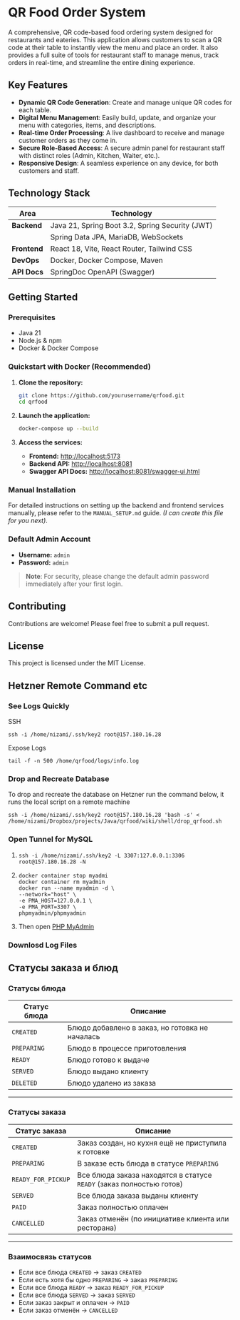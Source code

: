 # QR Food Order System

A comprehensive, QR code-based food ordering system designed for restaurants and eateries. This application allows customers to scan a QR code at their table to instantly view the menu and place an order. It also provides a full suite of tools for restaurant staff to manage menus, track orders in real-time, and streamline the entire dining experience.

## Key Features

- **Dynamic QR Code Generation**: Create and manage unique QR codes for each table.
- **Digital Menu Management**: Easily build, update, and organize your menu with categories, items, and descriptions.
- **Real-time Order Processing**: A live dashboard to receive and manage customer orders as they come in.
- **Secure Role-Based Access**: A secure admin panel for restaurant staff with distinct roles (Admin, Kitchen, Waiter, etc.).
- **Responsive Design**: A seamless experience on any device, for both customers and staff.

## Technology Stack

| Area      | Technology                                       |
|-----------|--------------------------------------------------|
| **Backend**   | Java 21, Spring Boot 3.2, Spring Security (JWT)  |
|           | Spring Data JPA, MariaDB, WebSockets             |
| **Frontend**  | React 18, Vite, React Router, Tailwind CSS       |
| **DevOps**    | Docker, Docker Compose, Maven                    |
| **API Docs**  | SpringDoc OpenAPI (Swagger)                      |

## Getting Started

### Prerequisites
- Java 21
- Node.js & npm
- Docker & Docker Compose

### Quickstart with Docker (Recommended)
1.  **Clone the repository:**
    ```bash
    git clone https://github.com/yourusername/qrfood.git
    cd qrfood
    ```

2.  **Launch the application:**
    ```bash
    docker-compose up --build
    ```

3.  **Access the services:**
    - **Frontend:** [http://localhost:5173](http://localhost:5173)
    - **Backend API:** [http://localhost:8081](http://localhost:8081)
    - **Swagger API Docs:** [http://localhost:8081/swagger-ui.html](http://localhost:8081/swagger-ui.html)

### Manual Installation
For detailed instructions on setting up the backend and frontend services manually, please refer to the `MANUAL_SETUP.md` guide. *(I can create this file for you next)*.

### Default Admin Account
-   **Username:** `admin`
-   **Password:** `admin`

> **Note**: For security, please change the default admin password immediately after your first login.

## Contributing
Contributions are welcome! Please feel free to submit a pull request.

## License
This project is licensed under the MIT License.

## Hetzner Remote Command etc

### See Logs Quickly

SSH
``` 
ssh -i /home/nizami/.ssh/key2 root@157.180.16.28
```

Expose Logs
```
tail -f -n 500 /home/qrfood/logs/info.log
```


### Drop and Recreate Database

To drop and recreate the database on Hetzner run the command below, it runs the local script on a remote machine
```
ssh -i /home/nizami/.ssh/key2 root@157.180.16.28 'bash -s' < /home/nizami/Dropbox/projects/Java/qrfood/wiki/shell/drop_qrfood.sh
```

### Open Tunnel for MySQL

1. ````
   ssh -i /home/nizami/.ssh/key2 -L 3307:127.0.0.1:3306 root@157.180.16.28 -N
   ````
2. ````
   docker container stop myadmi
   docker container rm myadmin
   docker run --name myadmin -d \
   --network="host" \
   -e PMA_HOST=127.0.0.1 \
   -e PMA_PORT=3307 \
   phpmyadmin/phpmyadmin
   ````
4. Then open [PHP MyAdmin](http://localhost)

### Downlosd Log Files

## Статусы заказа и блюд

### Статусы блюда
| Статус блюда  | Описание                                   |
|---------------|---------------------------------------------|
| `CREATED`     | Блюдо добавлено в заказ, но готовка не началась |
| `PREPARING`   | Блюдо в процессе приготовления              |
| `READY`       | Блюдо готово к выдаче                       |
| `SERVED`      | Блюдо выдано клиенту                        |
| `DELETED`     | Блюдо удалено из заказа                     |

---

### Статусы заказа
| Статус заказа       | Описание                                                                 |
|---------------------|---------------------------------------------------------------------------|
| `CREATED`           | Заказ создан, но кухня ещё не приступила к готовке                        |
| `PREPARING`       | В заказе есть блюда в статусе `PREPARING`                                |
| `READY_FOR_PICKUP`  | Все блюда заказа находятся в статусе `READY` (заказ полностью готов)      |
| `SERVED`            | Все блюда заказа выданы клиенту                                           |
| `PAID`              | Заказ полностью оплачен                                                  |
| `CANCELLED`         | Заказ отменён (по инициативе клиента или ресторана)                       |

---

### Взаимосвязь статусов

- Если все блюда `CREATED` → заказ `CREATED`
- Если есть хотя бы одно `PREPARING` → заказ `PREPARING`
- Если все блюда `READY` → заказ `READY_FOR_PICKUP`
- Если все блюда `SERVED` → заказ `SERVED`
- Если заказ закрыт и оплачен → `PAID`
- Если заказ отменён → `CANCELLED`  
